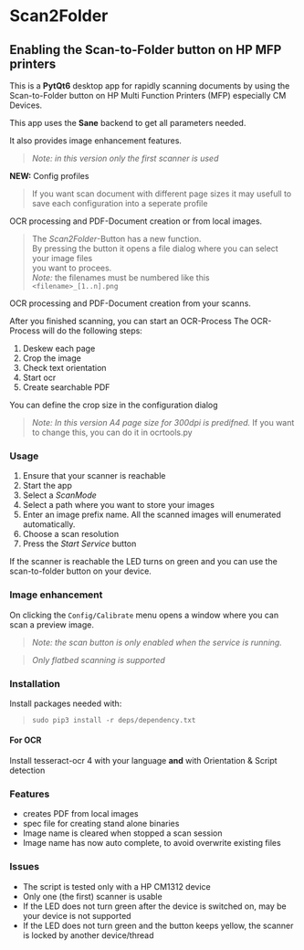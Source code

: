 # Scan2Folder

## Enabling the Scan-to-Folder button on HP MFP printers

This is a **PytQt6** desktop app for rapidly scanning documents by using the Scan-to-Folder button on HP Multi Function Printers (MFP)
especially CM Devices.

This app uses the **Sane** backend to get all parameters needed.

It also provides image enhancement features.

>*Note: in this version only the first scanner is used*

**NEW:**    Config profiles
> If you want scan document with different page sizes it may usefull to save each configuration into a seperate profile

OCR processing and PDF-Document creation or from local images.
> The *Scan2Folder*-Button has a new function.  
> By pressing the button it opens a file dialog where you can select your image files  
> you want to procees.  
> *Note:* the filenames must be numbered like this `<filename>_[1..n].png`

OCR processing and PDF-Document creation from your scanns.

After you finished scanning, you can start an OCR-Process
The OCR-Process will do the following steps:

1. Deskew each page
2. Crop the image
3. Check text orientation
4. Start ocr
5. Create searchable PDF

You can define the crop size in the configuration dialog

>*Note: In this version A4 page size for 300dpi is predifned.*
If you want to change this, you can do it in ocrtools.py

### Usage

1. Ensure that your scanner is reachable
2. Start the app
3. Select a *ScanMode*
4. Select a path where you want to store your images
5. Enter an image prefix name. All the scanned images will enumerated automatically.
6. Choose a scan resolution
7. Press the *Start Service* button

If the scanner is reachable the LED turns on green and you can use the scan-to-folder button on your device.

### Image enhancement

On clicking the `Config/Calibrate` menu opens a window where you can scan a preview image.

>*Note: the scan button is only enabled when the service is running.*

>*Only flatbed scanning is supported*


### Installation

Install packages needed with:

>`sudo pip3 install -r deps/dependency.txt`

#### For OCR

Install tesseract-ocr 4 with your language **and**  with Orientation & Script detection


### Features

* creates PDF from local images
* spec file for creating stand alone binaries
* Image name is cleared when stopped a scan session
* Image name has now auto complete, to avoid overwrite existing files

### Issues

* The script is tested only with a HP CM1312 device
* Only one (the first) scanner is usable
* If the LED does not turn green after the device is switched on, may be your device is not supported
* If the LED does not turn green and the button keeps yellow, the scanner is locked by another device/thread

